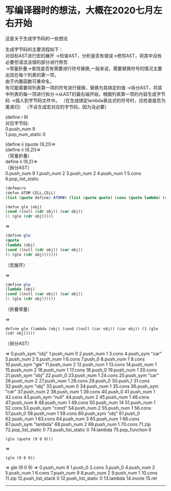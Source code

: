 # 写编译器时的想法，大概在2020七月左右开始

这是关于生成字节码的一些想法  

生成字节码的主要流程如下：  
	对目标AST进行宏的展开
  ->检查AST，分析是否有错误->修剪AST，将其中没有必要但语法没错的部分进行修剪  
  ->常量折叠->查找是否有需要进行符号替换,一般来说，需要替换符号的情况主要出现在每个列表的第一项，  
    由于内置函数可重命名，  
    有可能需要将列表第一项的符号进行替换，替换为其绑定的值
  ->拆分AST，将其中列表的每一项进行拆分->从AST的最右端开始，根据列表第一项的内容生成字节码
  ->插入到字节码文件中。
   （在生成绑定lambda表达式的符号时，应检查是否为尾递归）
   （不会生成宏对应的字节码，因为没必要）

(define i 9)  
对应字节码:  
	0.push_num 9  
	1.pop_num_static 0  

(define ii (quote (9,2))=>  
(define ii (9,2))=>  
（常量折叠）  
define ii (9,2)=>   
（拆分AST）  
	0.push_num 9
	1.push_num 2
	3.push_num 2
	4.push_num 1
	5.cons
	6.pop_list_static

```scheme
(defmacro   
(defun ATOM CELL,CELL)  
(list (quote define) ATOM#0 (list (quote quote) (cons (quote lambda) (cons CELL#0 CELL#1)))))  

(defun gle (obj)   
(cond ((null (cdr obj)) (car obj))    
(1 (gle (cdr obj)))))  

```

=>
```scheme
(define gle  
(quote  
(lambda (obj)  
(cond ((null (cdr obj)) (car obj))  
(1 (gle (cdr obj)))))))  
```
（宏展开）

=>
```scheme
(define gle
(lambda (obj)
(cond ((null (car obj)) (car obj))
(1 (gle (cdr obj))))))
```
（折叠常量）

=>
```
define gle (lambda (obj) (cond ((null (car obj)) (car obj)) (1 (gle (cdr obj)))))
```
（拆分AST）

=>
0.push_sym "obj"
1.push_num 0
2.push_num 1
3.cons
4.push_sym "car"
5.push_num 2
5.push_num 1
6.cons
7.push_0
8.push_num 1
9.cons
10.push_sym "gle"
11.push_num 2
12.push_num 1
13.cons
14.push_num 1
15.push_num 2
16.push_num 1
17.cons
18.push_0
19.push_num 1
20.cons
21.push_sym "obj"
22.push_0
23.push_num 1
24.cons
25.push_sym "car"
26.push_num 2
27.push_num 1
28.cons
29.push_0
30.push_1
31.cons
32.push_sym "obj"
33.push_num 0
34.push_num 1
35.cons
36.push_sym "cdr"
37.push_num 2
38.push_num 1
39.cons
40.push_0
41.push_num 1
42.cons
43.push_sym "null"
44.push_num 2
45.push_num 1
46.cons
47.push_num 8
48.push_num 1
49.cons
50.push_num 14
51.push_num 1
52.cons
53.push_sym "cond"
54.push_num 2
55.push_num 1
56.cons
57.push_0
58.push_num 1
59.cons
60.push_sym "obj"
61.push_0
62.push_num 1
63.cons
64.push_num 3
65.push_num 1
66.cons
67.push_sym "lambda"
68.push_num 2
69.push_num 1
70.cons
71.zip
72.pop_list_static 0
73.push_list_static 0
74.lambda
75.pop_function 0


```
(gle (quote (9 0 9)))
```
=>
```
(gle (9 0 9))
```
=>
gle (9 0 9)
=>
0.push_num 9
1.push_0
2.cons
3.push_0
4.push_num 2
5.push_num 1
6.cons
7.push_num 9
8.push_num 2
9.push_num 1
10.cons
11.zip
12.push_list_stack 0
12.push_list_static 0
13.lambda
14.invole
15.ret

---
